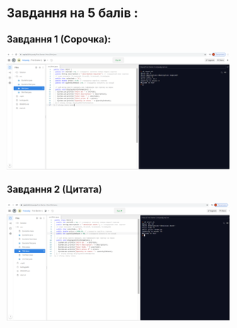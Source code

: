 # Завдання на 5 балів :

##  Завдання 1 (Сорочка):  
![alt-текст](https://github.com/ppc-ntu-khpi/34-first-lab-Kolyaaa123123123/blob/master/Solution/task1.1.png )

 ## Завдання 2 (Цитата)
![alt-текст]( https://github.com/ppc-ntu-khpi/34-first-lab-Kolyaaa123123123/blob/master/Solution/task1.2.png )
